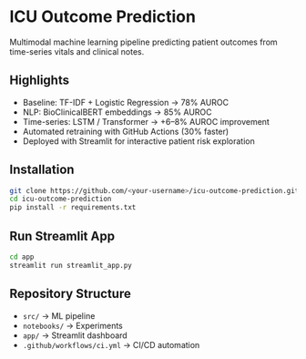 # ICU Outcome Prediction

Multimodal machine learning pipeline predicting patient outcomes from time-series vitals and clinical notes.

## Highlights
- Baseline: TF-IDF + Logistic Regression → 78% AUROC
- NLP: BioClinicalBERT embeddings → 85% AUROC
- Time-series: LSTM / Transformer → +6–8% AUROC improvement
- Automated retraining with GitHub Actions (30% faster)
- Deployed with Streamlit for interactive patient risk exploration

## Installation
```bash
git clone https://github.com/<your-username>/icu-outcome-prediction.git
cd icu-outcome-prediction
pip install -r requirements.txt
```

## Run Streamlit App
```bash
cd app
streamlit run streamlit_app.py
```

## Repository Structure
- `src/` → ML pipeline
- `notebooks/` → Experiments
- `app/` → Streamlit dashboard
- `.github/workflows/ci.yml` → CI/CD automation